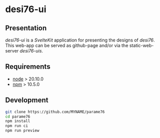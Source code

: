desi76-ui
=========


Presentation
------------

*desi76-ui* is a *SvelteKit* application for presenting the designs of *desi76*.
This web-app can be served as github-page and/or via the static-web-server *desi76-uis*.


Requirements
------------

- [node](https://nodejs.org) > 20.10.0
- [npm](https://docs.npmjs.com/cli) > 10.5.0


Development
-----------

```bash
git clone https://github.com/MYNAME/parame76
cd parame76
npm install
npm run ci
npm run preview
```


